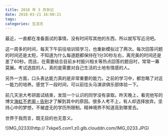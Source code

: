 ```yaml
---
title: 2018 年 3 月杂记
date: 2018-03-21 16:00:21
tags: 
categories: 生活志
---
```


最近，一直都在准备面试的事情，没有时间写其他的东西，所以就写写近况吧。

这一周多的时间，每天下午前往培训班学习，也重新模拟过了两次。每次回答问题的时间还是太短，不知道为什么每道题都保持在1分30秒左右，离完美的时间还是差了60秒。而且，在需要结合目前乡村振兴相关等热点回答的题目时，常常一筹莫展。考试选拔的人，真的是需要对自己生活的土地有情感的人。

另外一方面，口头表达能力真的是非常重要的能力。之前的学习中，都忽略了对这一能力的培养。感觉下一段时间，可以前往头马演讲俱乐部体验一下。

前几天浙大考研面试结束，发现一个认识的同学没有录取。昨天晚上，看完他写的博文[海虹不老阁 › 告别](http://haihongblog.com/archives/1168.html)才了解到其中的原因。很多人考不上，有人却选择放弃。坚持心中的梦想，不被虚无的学历所限制。精神境界不知道高到哪里去。

世界于我而言，既无目的也无意义。

![IMG_0233](http://
7xkpe5.com1.z0.glb.clouddn.com/IMG_0233.JPG)

